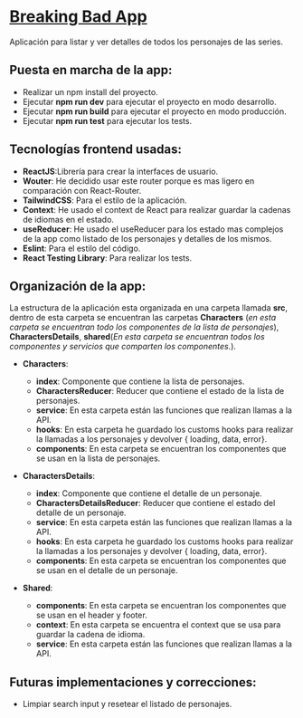 # [Breaking Bad App](https://breaking-bad-app22.netlify.app/)
Aplicación para listar y ver detalles de todos los personajes de las series.

## Puesta en marcha de la app:
 - Realizar un npm install del proyecto.
 - Ejecutar **npm run dev** para ejecutar el proyecto en modo desarrollo.
 - Ejecutar **npm run build** para ejecutar el proyecto en modo producción.
 - Ejecutar **npm run test** para ejecutar los tests.

## Tecnologías frontend usadas:
 - **ReactJS**:Librería para crear la interfaces de usuario.
 - **Wouter**: He decidido usar este router porque es mas ligero en comparación con React-Router.
 - **TailwindCSS**: Para el estilo de la aplicación.
 - **Context**: He usado el context de React para realizar guardar la cadenas de idiomas en el estado.
 - **useReducer**: He usado el useReducer para los estado mas complejos de la app como listado de los personajes y detalles de los mismos.
 - **Eslint**: Para el estilo del código.
 - **React Testing Library**: Para realizar los tests.
 
## Organización de la app:
  La estructura de la aplicación esta organizada en una carpeta llamada **src**, dentro de esta carpeta se encuentran las carpetas **Characters** (*en esta carpeta se encuentran todo los componentes de la lista de personajes*), **CharactersDetails**, **shared**(*En esta carpeta se encuentran todos los componentes y servicios que comparten los componentes.*).

  - **Characters**:
    - **index**: Componente que contiene la lista de personajes.
    - **CharactersReducer**: Reducer que contiene el estado de la lista de personajes.
    - **service**: En esta carpeta están las funciones que realizan llamas a la API.
    - **hooks**: En esta carpeta he guardado los customs hooks para realizar la llamadas a los personajes y devolver  { loading, data, error}.
    - **components**: En esta carpeta se encuentran los componentes que se usan en la lista de personajes.

- **CharactersDetails**:
    - **index**: Componente que contiene el detalle de un personaje.
    - **CharactersDetailsReducer**: Reducer que contiene el estado del detalle de un personaje.
    - **service**: En esta carpeta están las funciones que realizan llamas a la API.
    - **hooks**: En esta carpeta he guardado los customs hooks para realizar la llamadas a los personajes y devolver  { loading, data, error}.
    - **components**: En esta carpeta se encuentran los componentes que se usan en el detalle de un personaje.
    
- **Shared**:
    - **components**: En esta carpeta se encuentran los componentes que se usan en el header y footer.
    - **context**: En esta carpeta se encuentra el context que se usa para guardar la cadena de idioma.
    - **service**: En esta carpeta están las funciones que realizan llamas a la API.

## Futuras implementaciones y correcciones:
- Limpiar search input y resetear el listado de personajes.